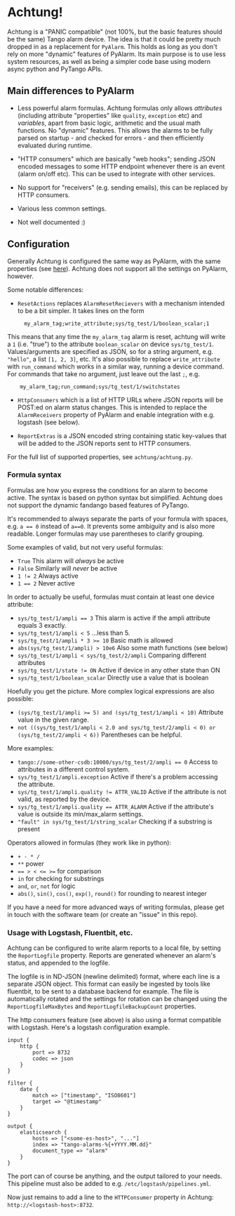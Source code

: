 Achtung!
========

Achtung is a "PANIC compatible" (not 100%, but the basic features should be the same) Tango alarm device. The idea is that it could be pretty much dropped in as a replacement for `PyAlarm`. This holds as long as you don't rely on more "dynamic" features of PyAlarm. Its main purpose is to use less system resources, as well as being a simpler code base using modern async python and PyTango APIs.


## Main differences to PyAlarm

- Less powerful alarm formulas. Achtung formulas only allows *attributes* (including attribute "properties" like `quality`, `exception` etc) and *variables*, apart from basic logic, arithmetic and the usual math functions. No "dynamic" features. This allows the alarms to be fully parsed on startup - and checked for errors - and then efficiently evaluated during runtime.

- "HTTP consumers" which are basically "web hooks"; sending JSON encoded messages to some HTTP endpoint whenever there is an event (alarm on/off etc). This can be used to integrate with other services. 

- No support for "receivers" (e.g. sending emails), this can be replaced by HTTP consumers.

- Various less common settings.

- Not well documented :)


## Configuration

Generally Achtung is configured the same way as PyAlarm, with the same properties (see [here](https://tango-controls.readthedocs.io/projects/panic/en/latest/PyAlarmUserGuide.html#pyalarm-device-properties)). Achtung does not support all the settings on PyAlarm, however.

Some notable differences:

* `ResetActions` replaces `AlarmResetRecievers` with a mechanism intended to be a bit simpler. It takes lines on the form
    
        my_alarm_tag;write_attribute;sys/tg_test/1/boolean_scalar;1
    
 This means that any time the `my_alarm_tag` alarm is reset, achtung will write a `1` (i.e. "true") to the attribute `boolean_scalar` on device `sys/tg_test/1`. Values/arguments are specified as JSON, so for a string argument, e.g. `"hello"`, a list `[1, 2, 3]`, etc. It's also possible to replace `write_attribute` with `run_command` which works in a similar way, running a device command. For commands that take no argument, just leave out the last `;`, e.g.
 
        my_alarm_tag;run_command;sys/tg_test/1/switchstates
 
* `HttpConsumers` which is a list of HTTP URLs where JSON reports will be POST:ed on alarm status changes. This is intended to replace the `AlarmReceivers` property of PyAlarm and enable integration with e.g. logstash (see below).

* `ReportExtras` is a JSON encoded string containing static key-values that will be added to the JSON reports sent to HTTP consumers.

For the full list of supported properties, see `achtung/achtung.py`.


### Formula syntax

Formulas are how you express the conditions for an alarm to become active. The syntax is based on python syntax but simplified. Achtung does not support the dynamic fandango based features of PyTango.

It's recommended to always separate the parts of your formula with spaces, e.g. `a == 0` instead of `a==0`. It prevents some ambiguity and is also more readable. Longer formulas may use parentheses to clarify grouping.

Some examples of valid, but not very useful formulas:

- `True` This alarm will *always* be active
- `False` Similarly will *never* be active
- `1 != 2`  Always active
- `1 == 2`  Never active

In order to actually be useful, formulas must contain at least one device attribute:

- `sys/tg_test/1/ampli == 3` This alarm is active if the ampli attribute equals 3 exactly.
- `sys/tg_test/1/ampli < 5` ...less than 5.
- `sys/tg_test/1/ampli * 3 >= 10`  Basic math is allowed
- `abs(sys/tg_test/1/ampli) > 10e6`  Also some math functions (see below)
- `sys/tg_test/1/ampli < sys/tg_test/2/ampli` Comparing different attributes
- `sys/tg_test/1/state != ON` Active if device in any other state than ON
- `sys/tg_test/1/boolean_scalar` Directly use a value that is boolean

Hoefully you get the picture. More complex logical expressions are also possible:

- `(sys/tg_test/1/ampli >= 5) and (sys/tg_test/1/ampli < 10)` Attribute value in the given range.
- `not ((sys/tg_test/1/ampli < 2.0 and sys/tg_test/2/ampli < 0) or (sys/tg_test/2/ampli < 6))` Parentheses can be helpful.

More examples:

- `tango://some-other-csdb:10000/sys/tg_test/2/ampli == 0` Access to attributes in a different control system.
- `sys/tg_test/1/ampli.exception` Active if there's a problem accessing the attribute.
- `sys/tg_test/1/ampli.quality != ATTR_VALID` Active if the attribute is not valid, as reported by the device.
- `sys/tg_test/1/ampli.quality == ATTR_ALARM` Active if the attribute's value is outside its min/max_alarm settings.
- `"fault" in sys/tg_test/1/string_scalar` Checking if a substring is present


Operators allowed in formulas (they work like in python):
- `+ - * /`
- `**` power
- `== > < <= >=` for comparison
- `in` for checking for substrings
- `and`, `or`, `not` for logic
- `abs()`, `sin()`, `cos()`, `exp()`, `round()` for rounding to nearest integer

If you have a need for more advanced ways of writing formulas, please get in touch with the software team (or create an "issue" in this repo). 


### Usage with Logstash, Fluentbit, etc.

Achtung can be configured to write alarm reports to a local file, by setting the `ReportLogfile` property. Reports are generated whenever an alarm's status, and appended to the logfile.

The logfile is in ND-JSON (newline delimited) format, where each line is a separate JSON object. This format can easily be ingested by tools like fluentbit, to be sent to a database backend for example. The file is automatically rotated and the settings for rotation can be changed using the `ReportLogfileMaxBytes` and `ReportLogfileBackupCount` properties.

The http consumers feature (see above) is also using a format compatible with Logstash. Here's a logstash configuration example.

```
input {
    http {
        port => 8732
        codec => json
    }
}

filter {
    date {
        match => ["timestamp", "ISO8601"] 
        target => "@timestamp"
    }
}

output {
    elasticsearch {
        hosts => ["<some-es-host>", "..."]
        index => "tango-alarms-%{+YYYY.MM.dd}"
        document_type => "alarm"
    }
}
```
The port can of course be anything, and the output tailored to your needs. This pipeline must also be added to e.g. `/etc/logstash/pipelines.yml`.

Now just remains to add a line to the `HTTPConsumer` property in Achtung: `http://<logstash-host>:8732`.
